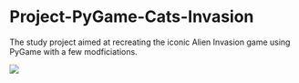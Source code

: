 # Project-PyGame-Cats-Invasion
The study project aimed at recreating the iconic Alien Invasion game using PyGame with a few modficiations. 

<img src = "Screenshot.png">

